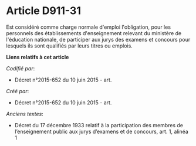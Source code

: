 # Article D911-31

Est considéré comme charge normale d'emploi l'obligation, pour les personnels des établissements d'enseignement relevant du
ministère de l'éducation nationale, de participer aux jurys des examens et concours pour lesquels ils sont qualifiés par
leurs titres ou emplois.

**Liens relatifs à cet article**

_Codifié par_:

  - Décret n°2015-652 du 10 juin 2015 - art.

_Créé par_:

  - Décret n°2015-652 du 10 juin 2015 - art.

_Anciens textes_:

  - Décret du 17 décembre 1933 relatif à la participation des membres de l’enseignement public aux jurys d’examens et de concours,  art. 1, alinéa 1
